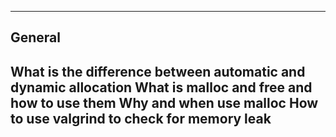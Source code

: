 ----------------------------------------------
General
------------------
What is the difference between automatic and dynamic allocation
What is malloc and free and how to use them
Why and when use malloc
How to use valgrind to check for memory leak
----------------------------------------------
